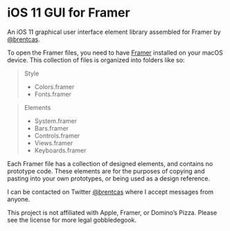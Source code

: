 # iOS 11 GUI for Framer

An iOS 11 graphical user interface element library assembled for Framer by [@brentcas][1].

To open the Framer files, you need to have [Framer][2] installed on your macOS device. This collection of files is organized into folders like so:

> Style
> - Colors.framer
> - Fonts.framer

> Elements
> - System.framer
> - Bars.framer
> - Controls.framer
> - Views.framer
> - Keyboards.framer

Each Framer file has a collection of designed elements, and contains no prototype code. These elements are for the purposes of copying and pasting into your own prototypes, or being used as a design reference.

I can be contacted on Twitter [@brentcas][3] where I accept messages from anyone.

This project is not affiliated with Apple, Framer, or Domino’s Pizza. Please see the license for more legal gobbledegook.

[1]:	https://github.com/brentcas
[2]:	https://framer.com/
[3]:	https://twitter.com/brentcas